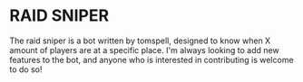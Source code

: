 # RAID SNIPER
The raid sniper is a bot written by tomspell, designed to know when X amount of players are at a specific place. I'm always looking to add new features to the bot, and anyone who is interested in contributing is welcome to do so!